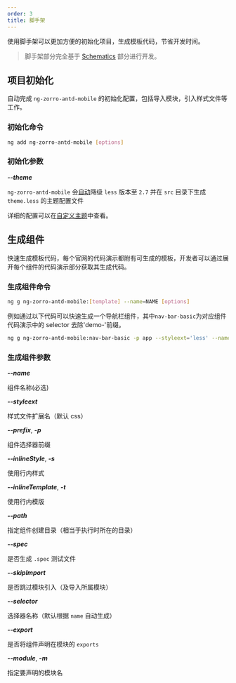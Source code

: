 ```yaml
---
order: 3
title: 脚手架
---
```


使用脚手架可以更加方便的初始化项目，生成模板代码，节省开发时间。

> 脚手架部分完全基于 [Schematics](https://blog.angular.io/schematics-an-introduction-dc1dfbc2a2b2) 部分进行开发。

## 项目初始化

自动完成 `ng-zorro-antd-mobile` 的初始化配置，包括导入模块，引入样式文件等工作。

### 初始化命令

```bash
ng add ng-zorro-antd-mobile [options]
```

### 初始化参数

**_--theme_**

`ng-zorro-antd-mobile` 会[自动](https://github.com/angular/angular-cli/issues/10430)降级 `less` 版本至 `2.7` 并在 `src` 目录下生成 `theme.less` 的主题配置文件

详细的配置可以在[自定义主题](/#/docs/customize-theme/zh)中查看。

## 生成组件

快速生成模板代码，每个官网的代码演示都附有可生成的模板，开发者可以通过展开每个组件的代码演示部分获取其生成代码。

### 生成组件命令

```bash
ng g ng-zorro-antd-mobile:[template] --name=NAME [options]
```

例如通过以下代码可以快速生成一个导航栏组件，其中`nav-bar-basic`为对应组件代码演示中的 selector 去除'demo-'前缀。

```bash
ng g ng-zorro-antd-mobile:nav-bar-basic -p app --styleext='less' --name=navbar
```

### 生成组件参数

**_--name_**

组件名称(必选)

**_--styleext_**

样式文件扩展名（默认 css）

**_--prefix_**, **_-p_**

组件选择器前缀

**_--inlineStyle_**, **_-s_**

使用行内样式

**_--inlineTemplate_**, **_-t_**

使用行内模版

**_--path_**

指定组件创建目录（相当于执行时所在的目录）

**_--spec_**

是否生成 `.spec` 测试文件

**_--skipImport_**

是否跳过模块引入（及导入所属模块）

**_--selector_**

选择器名称（默认根据 `name` 自动生成）

**_--export_**

是否将组件声明在模块的 `exports`

**_--module_**, **_-m_**

指定要声明的模块名

